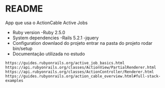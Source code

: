 # README
App que usa o ActionCable Active Jobs

* Ruby version
 -Ruby 2.5.0
* System dependencies
  -Rails 5.2.1
  -jquery
* Configuration
  downlaod do projeto
  entrar na pasta do projeto
  rodar bin/setup
* Documentação utilizada no estudo
```
https://guides.rubyonrails.org/active_job_basics.html
https://api.rubyonrails.org/classes/ActionView/PartialRenderer.html
https://api.rubyonrails.org/classes/ActionController/Renderer.html
https://guides.rubyonrails.org/action_cable_overview.html#full-stack-examples
```
